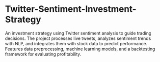 # Twitter-Sentiment-Investment-Strategy
An investment strategy using Twitter sentiment analysis to guide trading decisions. The project processes live tweets, analyzes sentiment trends with NLP, and integrates them with stock data to predict performance. Features data preprocessing, machine learning models, and a backtesting framework for evaluating profitability.
